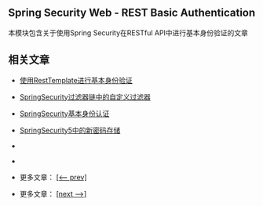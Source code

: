 ## Spring Security Web - REST Basic Authentication

本模块包含关于使用Spring Security在RESTful API中进行基本身份验证的文章

## 相关文章

- [使用RestTemplate进行基本身份验证](docs/使用RestTemplate进行基本身份验证.md)
- [SpringSecurity过滤器链中的自定义过滤器](docs/SpringSecurity过滤器链中的自定义过滤器.md)
- [SpringSecurity基本身份认证](docs/SpringSecurity基本认证.md)
- [SpringSecurity5中的新密码存储](docs/SpringSecurity5中的新密码存储.md)
- []()
- []()

- 更多文章： [[<-- prev]]()
- 更多文章： [[next -->]]()